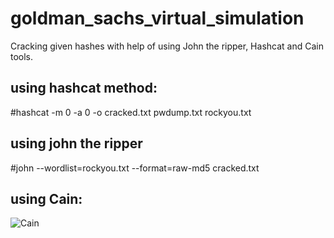 # goldman_sachs_virtual_simulation
Cracking given hashes with help of using John the ripper, Hashcat and Cain tools.

using hashcat method:
----------------------
#hashcat -m 0 -a 0 -o cracked.txt pwdump.txt rockyou.txt 

using john the ripper
----------------------
#john --wordlist=rockyou.txt --format=raw-md5 cracked.txt

using Cain:
------------
![Cain](https://github.com/nagarjunanettem3/goldman_sachs_virtual_simulation/assets/74127789/a1aa4f63-947b-4137-b8b6-1a19ab7acbee)
